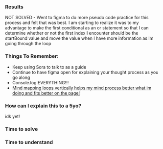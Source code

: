 ### Results
NOT SOLVED - Went to figma to do more pseudo code practice for this process and felt that was best.
I am starting to realize it was to my advantage to make the first conditional as an or statement so that I can determine whether or not the first index I encounter should be the startBound value and move the value when I have more information as Im going through the loop

### Things To Remember: 
- Keep using Sora to talk to as a guide
- Continue to have figma open for explaining your thought process as you go along
- Console.log EVERYTHING!!!
- [Mind mapping loops vertically helps my mind process better what im doing and fits better on the page! ](/Users/sidneybuckner/Code/daily-coding-problem-2024/1-arrays/2-smallestWindowSorted/day2/FigmaScreenshot.png)

### How can I explain this to a 5yo?
idk yet! 

### Time to solve


### Time to understand
